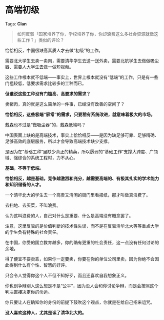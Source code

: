 # 高端初级

Tags: **Clan**

> 如何反驳「国家培养了你，学校培养了你，你却浪费这么多社会资源就做这些工作？」类似的评论？



恰恰相反，中国很缺高素质人才去做“初级”的工作。

需要北大学生去卖一卖肉，需要清华学生去送一送外卖，需要北航学生去做做吸尘器、需要人大学生去做一做短视频。

这些工作根本就不低端——事实上，世界上根本就没有“低端”的工作，只是有一些门槛较低，低要求需求比较多的工种而已。

**但谁说这些工种没有门槛高、高要求的需求？**

卖猪肉，真的就是这么简单的一件事，已经没有改善的空间了？

**恰恰相反，这些极端“家常”的需求，只要稍有系统改进，就意味着极大的市场。**

戴森也不过是“做吸尘器”的，戴森低端吗？

中国表面上缺的是高端技术，事实上恰恰相反——是因为缺足够可靠、足够精确、足够高效的底层服务，所以才会导致高端技术缺少支撑。

是因为在“基础工种”里缺少真正的精英，所以孱弱的“基础工作”支撑大跨度、广领域、强综合的系统工程时，力不从心。

**基础，不等于低端。**

**恰恰相反，越是基础，竞争越激烈和充分，越需要高端的、有极其扎实的学术能力和知识储备的人才。**

一个清华北大的学生去一个高贵又清闲的衙门里看报纸，那才叫做真浪费了。

去扫地、去买菜，不叫浪费。

认为这叫浪费的人，自己对什么是重要、什么是高端没有概念罢了。

  


注意，这里反驳的是价值判断的技术性失误，而不是在反驳清华北大等等重点大学的学生负有特殊的社会责任。

在中国，你受的国立教育越多，你的确有更重的社会责任，这一点没有任何讨论的余地。

得了便宜不要卖乖，如果你一定要卖，你要在你的单位公司里卖，因为你绝不会因此得到什么有个性、智慧的好评。

只会令人觉得你这个人不但不知好歹，而且还喜欢自我想象正义。

你也别争辩别人这么想是不是“公平”，因为没人会和你讨论争辩，而是会按照这个判决直接决定你的命运。

你只要让人在确知你的身份的前提下鼓吹这个观点，你就是在给自己招来诅咒。

**没人喜欢这种人，尤其是读了清华北大的。**



